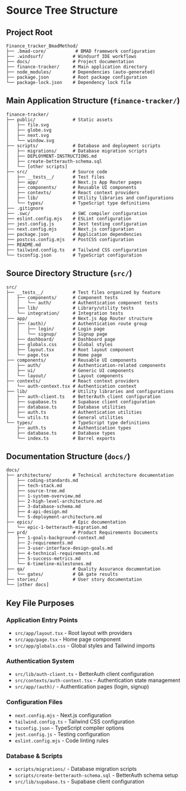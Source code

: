 # Source Tree Structure

## Project Root
```
Finance_tracker_BmadMethod/
├── .bmad-core/           # BMAD framework configuration
├── .windsurf/           # Windsurf IDE workflows
├── docs/                # Project documentation
├── finance-tracker/     # Main application directory
├── node_modules/        # Dependencies (auto-generated)
├── package.json         # Root package configuration
└── package-lock.json    # Dependency lock file
```

## Main Application Structure (`finance-tracker/`)
```
finance-tracker/
├── public/              # Static assets
│   ├── file.svg
│   ├── globe.svg
│   ├── next.svg
│   └── window.svg
├── scripts/             # Database and deployment scripts
│   ├── migrations/      # Database migration scripts
│   ├── DEPLOYMENT-INSTRUCTIONS.md
│   ├── create-betterauth-schema.sql
│   └── [other scripts]
├── src/                 # Source code
│   ├── __tests__/       # Test files
│   ├── app/             # Next.js App Router pages
│   ├── components/      # Reusable UI components
│   ├── contexts/        # React context providers
│   ├── lib/             # Utility libraries and configurations
│   └── types/           # TypeScript type definitions
├── .gitignore
├── .swc/                # SWC compiler configuration
├── eslint.config.mjs    # ESLint configuration
├── jest.config.js       # Jest testing configuration
├── next.config.mjs      # Next.js configuration
├── package.json         # Application dependencies
├── postcss.config.mjs   # PostCSS configuration
├── README.md
├── tailwind.config.ts   # Tailwind CSS configuration
└── tsconfig.json        # TypeScript configuration
```

## Source Directory Structure (`src/`)
```
src/
├── __tests__/           # Test files organized by feature
│   ├── components/      # Component tests
│   │   └── auth/        # Authentication component tests
│   ├── lib/             # Library/utility tests
│   └── integration/     # Integration tests
├── app/                 # Next.js App Router structure
│   ├── (auth)/          # Authentication route group
│   │   ├── login/       # Login page
│   │   └── signup/      # Signup page
│   ├── dashboard/       # Dashboard page
│   ├── globals.css      # Global styles
│   ├── layout.tsx       # Root layout component
│   └── page.tsx         # Home page
├── components/          # Reusable UI components
│   ├── auth/            # Authentication-related components
│   ├── ui/              # Generic UI components
│   └── layout/          # Layout components
├── contexts/            # React context providers
│   └── auth-context.tsx # Authentication context
├── lib/                 # Utility libraries and configurations
│   ├── auth-client.ts   # BetterAuth client configuration
│   ├── supabase.ts      # Supabase client configuration
│   ├── database.ts      # Database utilities
│   ├── auth.ts          # Authentication utilities
│   └── utils.ts         # General utilities
└── types/               # TypeScript type definitions
    ├── auth.ts          # Authentication types
    ├── database.ts      # Database types
    └── index.ts         # Barrel exports
```

## Documentation Structure (`docs/`)
```
docs/
├── architecture/        # Technical architecture documentation
│   ├── coding-standards.md
│   ├── tech-stack.md
│   ├── source-tree.md
│   ├── 1-system-overview.md
│   ├── 2-high-level-architecture.md
│   ├── 3-database-schema.md
│   ├── 4-api-design.md
│   └── 5-deployment-architecture.md
├── epics/               # Epic documentation
│   └── epic-1-betterauth-migration.md
├── prd/                 # Product Requirements Documents
│   ├── 1-goals-background-context.md
│   ├── 2-requirements.md
│   ├── 3-user-interface-design-goals.md
│   ├── 4-technical-requirements.md
│   ├── 5-success-metrics.md
│   └── 6-timeline-milestones.md
├── qa/                  # Quality Assurance documentation
│   └── gates/           # QA gate results
├── stories/             # User story documentation
└── [other docs]
```

## Key File Purposes

### Application Entry Points
- `src/app/layout.tsx` - Root layout with providers
- `src/app/page.tsx` - Home page component
- `src/app/globals.css` - Global styles and Tailwind imports

### Authentication System
- `src/lib/auth-client.ts` - BetterAuth client configuration
- `src/contexts/auth-context.tsx` - Authentication state management
- `src/app/(auth)/` - Authentication pages (login, signup)

### Configuration Files
- `next.config.mjs` - Next.js configuration
- `tailwind.config.ts` - Tailwind CSS configuration
- `tsconfig.json` - TypeScript compiler options
- `jest.config.js` - Testing configuration
- `eslint.config.mjs` - Code linting rules

### Database & Scripts
- `scripts/migrations/` - Database migration scripts
- `scripts/create-betterauth-schema.sql` - BetterAuth schema setup
- `src/lib/supabase.ts` - Supabase client configuration
